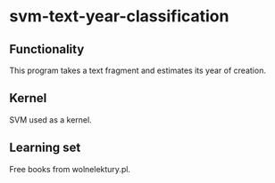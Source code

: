 # svm-text-year-classification

## Functionality
This program takes a text fragment and estimates its year of creation.

## Kernel
SVM used as a kernel.

## Learning set
Free books from wolnelektury.pl. 

